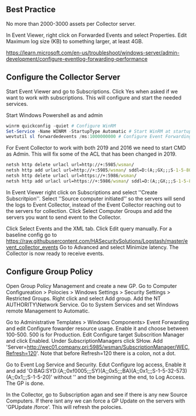 ## Best Practice
No more than 2000-3000 assets per Collector server.

In Event Viewer, right click on Forwarded Events and select Properties. Edit Maximum log size (KB) to something larger, at least 4GB.

https://learn.microsoft.com/en-us/troubleshoot/windows-server/admin-development/configure-eventlog-forwarding-performance

## Configure the Collector Server
Start Event Viewer and go to Subscriptions. Click Yes when asked if we want to work with subscriptions. This will configure and start the needed services.

Start Windows Powershell as and admin

```powershell
winrm quickconfig -quiet # Configure WinRM
Set-Service -Name WINRM -StartupType Automatic # Start WinRM at startup
wevtutil sl forwardedevents /ms:1000000000 # Configure Event Forwarding
```

For Event Collector to work with both 2019 and 2016 we need to start CMD as Admin. This will fix some of the ACL that has been changed in 2019.

```cmd
netsh http delete urlacl url=http://+:5985/wsman/
netsh http add urlacl url=http://+:5985/wsman/ sddl=D:(A;;GX;;;S-1-5-80-569256582-2953403351-2909559716-1301513147-412116970)(A;;GX;;;S-1-5-80-4059739203-877974739-1245631912-527174227-2996563517)
netsh http delete urlacl url=https://+:5986/wsman/
netsh http add urlacl url=https://+:5986/wsman/ sddl=D:(A;;GX;;;S-1-5-80-569256582-2953403351-2909559716-1301513147-412116970)(A;;GX;;;S-1-5-80-4059739203-877974739-1245631912-527174227-2996563517)
```

In Event Viewer right click on Subscriptions and select ''Create Subscritpion''. Select ''Source computer initiated'' so the servers will send the logs to Event Collector, instead of the Event Collector reaching out to the servers for collection.
Click Select Computer Groups and add the servers you want to send event to the Collector.

Click Select Events and the XML tab. Click Edit query manually. For a baseline config go to https://raw.githubusercontent.com/HASecuritySolutions/Logstash/master/event_collector_events Go to Advanced and select Minimize latency.
The Collector is now ready to receive events.

## Configure Group Policy
Open Group Policy Management and create a new GP. Go to Computer Configureation > Polocies > Windows Settings > Security Settings > Restricted Groups. Right click and select Add group. Add the NT AUTHORITY\Network Service.
Go to System Services and set Windows remote Management to Automatic.

Go to Administrative Templates > Windows Components> Event Forwarding and edit Configure fowarder resource usage. Enable it and choose between 100-500. 500 is for Production.
Edit Configure target Subscrition Manager and click Enabled. Under SubscriptionManagers click SHow. Add 'Server=http://wec01.company.pri:5985/wsman/SubscriptionManager/WEC,Refresh=120'. Note that before Refresh=120 there is a colon, not a dot.

Go to Event Log Service and Security. Edut Configure log access, Enable it and add 'O:BAG:SYD:(A;;0xf0005;;;SY)(A;;0x5;;;BA)(A;;0x1;;;S-1-5-32-573)(A;;0x1;;;S-1-5-20)' without '' and the beginning at the end,  to Log Access.
The GP is done. 

In the Collector, go to Subscription agan and see if there is any new Source Computers. If there isnt any we can force a GP Update on the servers with 'GPUpdate /force'. This will refresh the polocies.


